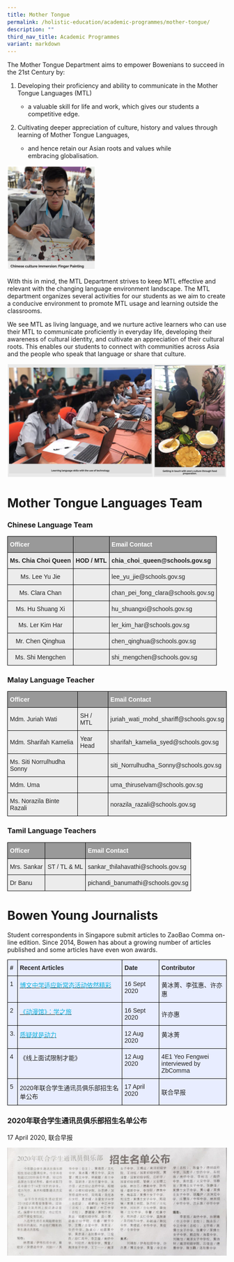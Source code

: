 ```yaml
---
title: Mother Tongue
permalink: /holistic-education/academic-programmes/mother-tongue/
description: ""
third_nav_title: Academic Programmes
variant: markdown
---
```

The Mother Tongue Department aims to empower Bowenians to succeed in the 21st Century by:&nbsp;

1.  Developing their proficiency and ability to communicate in the Mother Tongue Languages (MTL)&nbsp;
    
    - a valuable skill for life and work, which gives our students a competitive edge.&nbsp;
2.  Cultivating&nbsp;deeper&nbsp;appreciation of culture,&nbsp;history&nbsp;and&nbsp;values through learning of Mother Tongue Languages,&nbsp;
    
    - and hence retain our Asian roots and values while embracing&nbsp;globalisation.
     
<img src="/images/MT1.png" style="width:40%">
		 
With this in mind, the MTL Department strives to keep MTL effective and relevant&nbsp;with&nbsp;the changing language environment landscape. The MTL department organizes several activities for our students as we aim to create a conducive environment to promote MTL usage and learning outside the classrooms.&nbsp; &nbsp;

  

We see MTL as living language, and we nurture active learners who can use their MTL to communicate proficiently in everyday life, developing their awareness of cultural identity, and cultivate an appreciation of their cultural roots.&nbsp;This enables our students to connect with communities across Asia and the people who speak that language or share that culture.

![](/images/MT2.png)

# Mother Tongue Languages Team

### Chinese Language Team
<style type="text/css">
.tg  {border-collapse:collapse;border-spacing:0;}
.tg td{border-color:black;border-style:solid;border-width:1px;font-family:Arial, sans-serif;font-size:14px;
  overflow:hidden;padding:10px 5px;word-break:normal;}
.tg th{border-color:black;border-style:solid;border-width:1px;font-family:Arial, sans-serif;font-size:14px;
  font-weight:normal;overflow:hidden;padding:10px 5px;word-break:normal;}
.tg .tg-fxx4{background-color:#ECECEC;color:#222;text-align:left;vertical-align:middle}
.tg .tg-tojq{background-color:#ECECEC;color:#222;text-align:center;vertical-align:middle}
.tg .tg-9uiz{background-color:#ECECEC;color:#222;font-weight:bold;text-align:center;vertical-align:top}
.tg .tg-580q{background-color:#ECECEC;color:#222;text-align:center;vertical-align:top}
.tg .tg-e6w6{background-color:#999;color:#FFF;font-weight:bold;text-align:left;vertical-align:middle}
.tg .tg-b4br{background-color:#ECECEC;color:#222;font-weight:bold;text-align:left;vertical-align:top}
</style>
<table class="tg">
<thead>
  <tr>
    <th class="tg-e6w6"><span style="color:#FFF;background-color:#999">Officer</span></th>
    <th class="tg-e6w6"></th>
    <th class="tg-e6w6"><span style="color:#FFF;background-color:#999">Email Contact</span></th>
  </tr>
</thead>
<tbody>
  <tr>
    <td class="tg-9uiz">Ms. Chia Choi Queen<br></td>
    <td class="tg-b4br">HOD / MTL</td>
    <td class="tg-b4br">chia_choi_queen@schools.gov.sg<br></td>
  </tr>
  <tr>
    <td class="tg-580q">Ms. Lee Yu Jie</td>
    <td class="tg-fxx4"></td>
    <td class="tg-fxx4"><span style="color:#222">lee_yu_jie@schools.gov.sg </span></td>
  </tr>
  <tr>
    <td class="tg-580q">Ms. Clara Chan</td>
    <td class="tg-fxx4"></td>
    <td class="tg-fxx4"><span style="color:#222">chan_pei_fong_clara@schools.gov.sg</span></td>
  </tr>
  <tr>
    <td class="tg-580q">Ms. Hu Shuang Xi<br></td>
    <td class="tg-fxx4"></td>
    <td class="tg-fxx4"><span style="color:#222">hu_shuangxi@schools.gov.sg</span></td>
  </tr>
  <tr>
    <td class="tg-580q">Ms. Ler Kim Har</td>
    <td class="tg-fxx4"></td>
    <td class="tg-fxx4"><span style="color:#222">ler_kim_har@schools.gov.sg</span></td>
  </tr>
  <tr>
    <td class="tg-tojq"><span style="color:#222">Mr. Chen Qinghua</span></td>
    <td class="tg-fxx4"><span style="color:#222"> </span></td>
    <td class="tg-fxx4"><span style="color:#222">chen_qinghua@schools.gov.sg</span></td>
  </tr>

  <tr>
    <td class="tg-tojq"><span style="color:#222">Ms. Shi Mengchen</span><br></td>
    <td class="tg-fxx4"><span style="color:#222"> </span></td>
    <td class="tg-fxx4"><span style="color:#222">shi_mengchen@schools.gov.sg</span></td>
  </tr>
</tbody>
</table>

### Malay Language Teacher
<style type="text/css">
.tg  {border-collapse:collapse;border-spacing:0;}
.tg td{border-color:black;border-style:solid;border-width:1px;font-family:Arial, sans-serif;font-size:14px;
  overflow:hidden;padding:10px 5px;word-break:normal;}
.tg th{border-color:black;border-style:solid;border-width:1px;font-family:Arial, sans-serif;font-size:14px;
  font-weight:normal;overflow:hidden;padding:10px 5px;word-break:normal;}
.tg .tg-fxx4{background-color:#ECECEC;color:#222;text-align:left;vertical-align:middle}
.tg .tg-e6w6{background-color:#999;color:#FFF;font-weight:bold;text-align:left;vertical-align:middle}
</style>
<table class="tg">
<thead>
  <tr>
    <th class="tg-e6w6"><span style="color:#FFF;background-color:#999">Officer</span></th>
    <th class="tg-e6w6"></th>
    <th class="tg-e6w6"><span style="color:#FFF;background-color:#999">Email Contact</span></th>
  </tr>
</thead>
<tbody>
  <tr>
    <td class="tg-fxx4"><span style="color:#222">Mdm. Juriah Wati </span></td>
    <td class="tg-fxx4"><span style="color:#222">SH / MTL</span></td>
    <td class="tg-fxx4"><span style="color:#222">juriah_wati_mohd_shariff@schools.gov.sg</span><br></td>
  </tr>
  <tr>
    <td class="tg-fxx4"><span style="color:#222">Mdm. Sharifah Kamelia</span>                </td>
    <td class="tg-fxx4"><span style="color:#222">Year Head</span></td>
    <td class="tg-fxx4"><span style="color:#222">sharifah_kamelia_syed@schools.gov.sg</span></td>
  </tr>
  <tr>
    <td class="tg-fxx4"><span style="color:#222">Ms. Siti Norrulhudha Sonny</span></td>
    <td class="tg-fxx4"></td>
    <td class="tg-fxx4"><span style="color:#222">siti_Norrulhudha_Sonny@schools.gov.sg</span></td>
  </tr>
  <tr>
    <td class="tg-fxx4"><span style="color:#222">Mdm. Uma</span></td>
    <td class="tg-fxx4"><span style="color:#222"> </span></td>
    <td class="tg-fxx4"><span style="color:#222">uma_thiruselvam@schools.gov.sg</span></td>
  </tr>
	 <tr>
    <td class="tg-fxx4"><span style="color:#222">Ms. Norazila Binte Razali</span></td>
    <td class="tg-fxx4"></td>
    <td class="tg-fxx4"><span style="color:#222">norazila_razali@schools.gov.sg</span></td>
  </tr>
	

</tbody>
</table>

### Tamil Language Teachers
<style type="text/css">
.tg  {border-collapse:collapse;border-spacing:0;}
.tg td{border-color:black;border-style:solid;border-width:1px;font-family:Arial, sans-serif;font-size:14px;
  overflow:hidden;padding:10px 5px;word-break:normal;}
.tg th{border-color:black;border-style:solid;border-width:1px;font-family:Arial, sans-serif;font-size:14px;
  font-weight:normal;overflow:hidden;padding:10px 5px;word-break:normal;}
.tg .tg-fxx4{background-color:#ECECEC;color:#222;text-align:left;vertical-align:middle}
.tg .tg-580q{background-color:#ECECEC;color:#222;text-align:center;vertical-align:top}
.tg .tg-e6w6{background-color:#999;color:#FFF;font-weight:bold;text-align:left;vertical-align:middle}
</style>
<table class="tg">
<thead>
  <tr>
    <th class="tg-e6w6"><span style="color:#FFF;background-color:#999">Officer</span></th>
    <th class="tg-e6w6"></th>
    <th class="tg-e6w6"><span style="color:#FFF;background-color:#999">Email Contact</span></th>
  </tr>
</thead>
<tbody>
  <tr>
    <td class="tg-fxx4">Mrs. Sankar <br></td>
    <td class="tg-fxx4"><span style="color:#222">ST / TL &amp; ML</span></td>
    <td class="tg-fxx4"><span style="color:#222">sankar_thilahavathi@schools.gov.sg</span><br></td>
  </tr>
	
	
	
  <tr>
    <td class="tg-fxx4"><span style="color:#222">Dr Banu</span></td>
    <td class="tg-fxx4"><span style="color:#222"> </span></td>
    <td class="tg-fxx4"><span style="color:#222">pichandi_banumathi@schools.gov.sg</span></td>
  </tr>
		
	
</tbody>
</table>

# Bowen Young Journalists
Student correspondents in Singapore submit articles to ZaoBao Comma on-line edition. Since 2014, Bowen has about a growing number of articles published and some articles have even won awards.

<style type="text/css">
.tg  {border-collapse:collapse;border-spacing:0;}
.tg td{border-color:black;border-style:solid;border-width:1px;font-family:Arial, sans-serif;font-size:14px;
  overflow:hidden;padding:10px 5px;word-break:normal;}
.tg th{border-color:black;border-style:solid;border-width:1px;font-family:Arial, sans-serif;font-size:14px;
  font-weight:normal;overflow:hidden;padding:10px 5px;word-break:normal;}
.tg .tg-ggb9{background-color:#E8EDFF;color:#0FB3DF;text-align:left;vertical-align:top}
.tg .tg-vqm8{background-color:#E8EDFF;color:#222;text-align:left;vertical-align:top}
.tg .tg-u05r{background-color:#E8EDFF;color:#222;font-weight:bold;text-align:left;vertical-align:top}
.tg .tg-lr6o{background-color:#E8EDFF;color:#222;text-align:left;vertical-align:middle}
</style>
<table class="tg">
<thead>
  <tr>
    <th class="tg-u05r">#</th>
    <th class="tg-u05r">Recent Articles</th>
    <th class="tg-u05r">Date</th>
    <th class="tg-u05r">Contributor</th>
  </tr>
</thead>
<tbody>
  <tr>
    <td class="tg-vqm8">1</td>
    <td class="tg-ggb9"><a href="https://zbschools.sg/news/school/stories-16665#"><span style="text-decoration:none;color:#0FB3DF">博文中学适应新常态活动依然精彩</span></a><br></td>
    <td class="tg-vqm8">16 Sept 2020</td>
    <td class="tg-vqm8">黄冰菁、李弦惠、许亦惠</td>
  </tr>
  <tr>
    <td class="tg-vqm8">2</td>
    <td class="tg-ggb9"><a href="https://zbschools.sg/showbiz/manga/stories-16694"><span style="text-decoration:none;color:#0FB3DF">《动漫馆》：学之旅</span></a><br></td>
    <td class="tg-vqm8">16 Sept 2020</td>
    <td class="tg-lr6o"><span style="color:#222">许亦惠</span><br></td>
  </tr>
  <tr>
    <td class="tg-vqm8">3.</td>
    <td class="tg-ggb9"><a href="https://zbschools.sg/news/school/stories-16362"><span style="text-decoration:none;color:#0FB3DF">质疑就是动力</span></a></td>
    <td class="tg-vqm8">12 Aug 2020</td>
    <td class="tg-vqm8">黄冰菁<br></td>
  </tr>
  <tr>
    <td class="tg-vqm8">4</td>
    <td class="tg-vqm8">《线上面试限制才能》<br></td>
    <td class="tg-vqm8">12 Aug 2020</td>
    <td class="tg-vqm8">4E1 Yeo Fengwei<br>interviewed by ZbComma<br></td>
  </tr>
  <tr>
    <td class="tg-vqm8">5</td>
    <td class="tg-lr6o"><span style="color:#222">2020年联合学生通讯员俱乐部招生名单公布</span><br></td>
    <td class="tg-vqm8">17 April 2020</td>
    <td class="tg-lr6o"><span style="color:#222">联合早报</span></td>
  </tr>
</tbody>
</table>

### 2020年联合学生通讯员俱乐部招生名单公布


17 April 2020,&nbsp;联合早报

![](/images/Newspaper%20cutting%202.png)